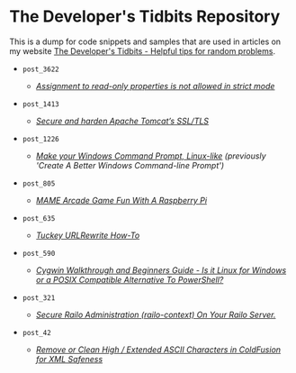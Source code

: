 The Developer's Tidbits Repository
==========

This is a dump for code snippets and samples that are used in articles on my website [The Developer's Tidbits - Helpful tips for random problems](http://www.devtidbits.com/).

* `post_3622`
  * *[Assignment to read-only properties is not allowed in strict mode](https://devtidbits.com/2016/06/12/assignment-to-read-only-properties-is-not-allowed-in-strict-mode/)*

* `post_1413`
  * *[Secure and harden Apache Tomcat’s SSL/TLS](http://devtidbits.com/2015/05/13/secure-and-harden-apache-tomcats-ssltls/)*

* `post_1226`
  * *[Make your Windows Command Prompt, Linux-like](http://devtidbits.com/2014/05/21/create-a-better-windows-command-line-prompt/)* *(previously 'Create A Better Windows Command-line Prompt')*

* `post_805`
  * *[MAME Arcade Game Fun With A Raspberry Pi](http://devtidbits.com/2012/11/26/mame-arcade-game-fun-with-a-raspberry-pi/)*

* `post_635`
  * *[Tuckey URLRewrite How-To](http://devtidbits.com/2011/11/28/tuckey-urlrewrite-how-to/)*

* `post_590`
  * *[Cygwin Walkthrough and Beginners Guide - Is it Linux for Windows or a POSIX Compatible Alternative To PowerShell?](http://devtidbits.com/2011/07/01/cygwin-walkthrough-and-beginners-guide-is-it-linux-for-windows-or-a-posix-compatible-alternative-to-powershell/)*

* `post_321`
  * *[Secure Railo Administration (railo-context) On Your Railo Server.](http://devtidbits.com/2010/05/27/hide-block-and-secure-railo-context-from-your-railo-tomcat-jboss-resin-servers/)*

* `post_42`
  * *[Remove or Clean High / Extended ASCII Characters in ColdFusion for XML Safeness](http://devtidbits.com/2008/03/11/remove-or-clean-high-extended-ascii-characters-in-coldfusion-for-xml-safeness/)*
